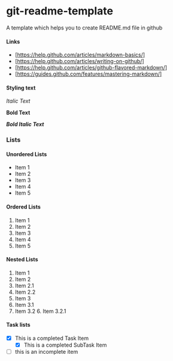 # git-readme-template
A template which helps you to create README.md file in github

#### Links

- [https://help.github.com/articles/markdown-basics/]
- [https://help.github.com/articles/writing-on-github/]
- [https://help.github.com/articles/github-flavored-markdown/]
- [https://guides.github.com/features/mastering-markdown/]

#### Styling text

*Italic Text*

**Bold Text**

**_Bold Italic Text_**

### Lists

#### Unordered Lists

- Item 1
- Item 2
- Item 3
- Item 4
- Item 5

#### Ordered Lists

1. Item 1
2. Item 2
3. Item 3
4. Item 4
5. Item 5

#### Nested Lists

1. Item 1
2. Item 2
  3. Item 2.1
  4. Item 2.2
3. Item 3
  4. Item 3.1
  5. Item 3.2
    6. Item 3.2.1 

#### Task lists

- [x] This is a completed Task Item
  - [x] This is a completed SubTask Item
- [ ] this is an incomplete item
